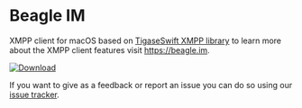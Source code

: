 # Beagle IM
XMPP client for macOS based on [TigaseSwift XMPP library](https://github.com/tigaseinc/tigase-swift) to learn more about the XMPP client features visit https://beagle.im.

[![Download](https://linkmaker.itunes.apple.com/assets/shared/badges/en-us/macappstore-lrg.svg)](https://itunes.apple.com/us/app/beagleim-by-tigase-inc/id1445349494?l=pl&ls=1&mt=12)



If you want to give as a feedback or report an issue you can do so using our [issue tracker](https://projects.tigase.net/issues/beagleim).
